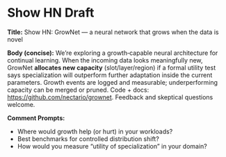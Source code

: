 # Show HN Draft

**Title:** Show HN: GrowNet — a neural network that grows when the data is novel

**Body (concise):**
We’re exploring a growth‑capable neural architecture for continual learning. When the incoming data looks meaningfully new, GrowNet **allocates new capacity** (slot/layer/region) if a formal utility test says specialization will outperform further adaptation inside the current parameters. Growth events are logged and measurable; underperforming capacity can be merged or pruned. Code + docs: https://github.com/nectario/grownet. Feedback and skeptical questions welcome.

**Comment Prompts:**
- Where would growth help (or hurt) in your workloads?
- Best benchmarks for controlled distribution shift?
- How would you measure “utility of specialization” in your domain?
